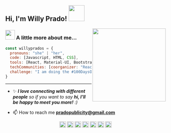 <!-- ### Hi there 👋 -->

<h2> Hi, I'm Willy Prado! <img src="https://media.giphy.com/media/mGcNjsfWAjY5AEZNw6/giphy.gif" width="50"></h2>
<img align='right' src="https://media.giphy.com/media/dWxO36Jzd6bTSt5dIY/source.gif" width="230">

### <img src="https://media.giphy.com/media/PnPU4lNu6EJn7Yl8fz/source.gif" width="30"> A little more about me...  

```javascript
const willyprados = {
  pronouns: "she" | "her",
  code: [Javascript, HTML, CSS],
  tools: [React, Material-UI, Bootstrap, Firebase, Netlify],
  techCommunities: [coorganizer: "Reactlaconf"],
  challenge: "I am doing the #100DaysOfCode challenge focused on Javascript and React.js"
}
```
---

<!-- <img src="https://media.giphy.com/media/LnQjpWaON8nhr21vNW/giphy.gif" width="60">  -->
- ✨ <em><b>I love connecting with different people</b> so if you want to say <b>hi, I'll be happy to meet you more!</b> :)</em>


- 📫 How to reach me **pradopublicity@gmail.com**

<!-- <p align="center">
<img src="https://devicons.github.io/devicon/devicon.git/icons/react/react-original-wordmark.svg" alt="react" width="20" height="20"/>
<img src="https://devicons.github.io/devicon/devicon.git/icons/bootstrap/bootstrap-plain.svg" alt="bootstrap" width="20" height="20"/>
<img src="https://devicons.github.io/devicon/devicon.git/icons/html5/html5-original-wordmark.svg" alt="html5" width="20" height="20"/>
<img src="https://devicons.github.io/devicon/devicon.git/icons/javascript/javascript-original.svg" alt="javascript" width="20" height="20"/>
</p> -->

<p align="center">
<a href="https://codepen.io/willyprados" target="blank"><img align="center" src="https://cdn.jsdelivr.net/npm/simple-icons@3.0.1/icons/codepen.svg" alt="willyprados" height="20" width="20" /></a>
<a href="https://twitter.com/willyprados" target="blank"><img align="center" src="https://cdn.jsdelivr.net/npm/simple-icons@3.0.1/icons/twitter.svg" alt="willyprados" height="20" width="20" /></a>
<a href="https://linkedin.com/in/willyprados" target="blank"><img align="center" src="https://cdn.jsdelivr.net/npm/simple-icons@3.0.1/icons/linkedin.svg" alt="willyprados" height="20" width="20" /></a>
<a href="https://fb.com/willyprados" target="blank"><img align="center" src="https://cdn.jsdelivr.net/npm/simple-icons@3.0.1/icons/facebook.svg" alt="willyprados" height="20" width="20" /></a>
<a href="https://instagram.com/willyprados" target="blank"><img align="center" src="https://cdn.jsdelivr.net/npm/simple-icons@3.0.1/icons/instagram.svg" alt="willyprados" height="20" width="20" /></a>
<a href="https://www.behance.net/willyprados" target="blank"><img align="center" src="https://cdn.jsdelivr.net/npm/simple-icons@3.0.1/icons/behance.svg" alt="willyprados" height="20" width="20" /></a>
<a href="https://medium.com/@willyprados" target="blank"><img align="center" src="https://cdn.jsdelivr.net/npm/simple-icons@3.0.1/icons/medium.svg" alt="willyprados" height="20" width="20" /></a>
</p>

<!-- ---

⭐️ From [@willyprados](https://github.com/Thaiane) -->

































<!--
**willyprados/willyprados** is a ✨ _special_ ✨ repository because its `README.md` (this file) appears on your GitHub profile.

Here are some ideas to get you started:

- 🔭 I’m currently working on ...
- 🌱 I’m currently learning ...
- 👯 I’m looking to collaborate on ...
- 🤔 I’m looking for help with ...
- 💬 Ask me about ...
- 📫 How to reach me: ...
- 😄 Pronouns: ...
- ⚡ Fun fact: ...
-->
